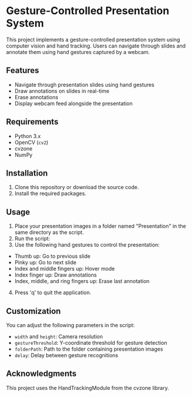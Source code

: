 # Gesture-Controlled Presentation System

This project implements a gesture-controlled presentation system using computer vision and hand tracking. Users can navigate through slides and annotate them using hand gestures captured by a webcam.

## Features

- Navigate through presentation slides using hand gestures
- Draw annotations on slides in real-time
- Erase annotations
- Display webcam feed alongside the presentation

## Requirements

- Python 3.x
- OpenCV (`cv2`)
- cvzone
- NumPy

## Installation

1. Clone this repository or download the source code.
2. Install the required packages.

## Usage

1. Place your presentation images in a folder named "Presentation" in the same directory as the script.
2. Run the script:
3. Use the following hand gestures to control the presentation:
- Thumb up: Go to previous slide
- Pinky up: Go to next slide
- Index and middle fingers up: Hover mode
- Index finger up: Draw annotations
- Index, middle, and ring fingers up: Erase last annotation
4. Press 'q' to quit the application.

## Customization

You can adjust the following parameters in the script:

- `width` and `height`: Camera resolution
- `gestureThreshold`: Y-coordinate threshold for gesture detection
- `folderPath`: Path to the folder containing presentation images
- `delay`: Delay between gesture recognitions


## Acknowledgments

This project uses the HandTrackingModule from the cvzone library.